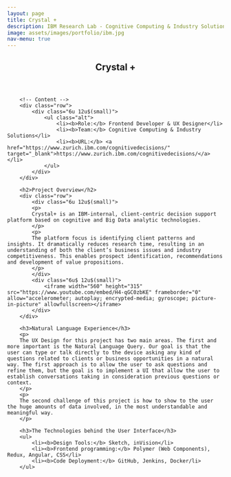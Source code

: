 ```yaml
---
layout: page
title: Crystal +
description: IBM Research Lab - Cognitive Computing & Industry Solutions
image: assets/images/portfolio/ibm.jpg
nav-menu: true
---
```


<!-- Main -->
<div id="main" class="alt">

<!-- One -->
<section id="one">
	<div class="inner">
		<header class="major">
			<h1>Crystal +</h1>
		</header>

		<!-- Content -->
		<div class="row">
			<div class="6u 12u$(small)">
				<ul class="alt">
					<li><b>Role:</b> Frontend Developer & UX Designer</li>
					<li><b>Team:</b> Cognitive Computing & Industry Solutions</li>
					<li><b>URL:</b> <a href="https://www.zurich.ibm.com/cognitivedecisions/" target="_blank">https://www.zurich.ibm.com/cognitivedecisions/</a></li>
				</ul>
			</div>
		</div>

		<h2>Project Overview</h2>
		<div class="row">
			<div class="6u 12u$(small)">
			<p>
			Crystal+ is an IBM-internal, client-centric decision support platform based on cognitive and Big Data analytic technologies.
			</p>
			<p>
			The platform focus is identifying client patterns and insights. It dramatically reduces research time, resulting in an understanding of both the client’s business issues and industry competitiveness. This enables prospect identification, recommendations and development of value propositions.
			</p>
			</div>
			<div class="6u$ 12u$(small)">
				<iframe width="560" height="315" src="https://www.youtube.com/embed/H4-qGC0zbKE" frameborder="0" allow="accelerometer; autoplay; encrypted-media; gyroscope; picture-in-picture" allowfullscreen></iframe>
			</div>
		</div>

		<h3>Natural Language Experience</h3>
		<p>
		The UX Design for this project has two main areas. The first and more important is the Natural Language Query. Our goal is that the user can type or talk directly to the device asking any kind of questions related to clients or business opportunities in a natural way. The first approach is to allow the user to ask questions and refine them, but the goal is to implement a UI that allow the user to establish conversations taking in consideration previous questions or context.
		</p>
		<p>
		The second challenge of this project is how to show to the user the huge amounts of data involved, in the most understandable and meaningful way.
		</p>

		<h3>The Technologies behind the User Interface</h3>
		<ul>
			<li><b>Design Tools:</b> Sketch, inVision</li>
			<li><b>Frontend programming:</b> Polymer (Web Components), Redux, Angular, CSS</li>
			<li><b>Code Deployment:</b> GitHub, Jenkins, Docker/li>
		</ul>

</div>
</section>

</div>

